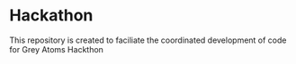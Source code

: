 # Hackathon
This repository is created to faciliate the coordinated development of code for Grey Atoms Hackthon
